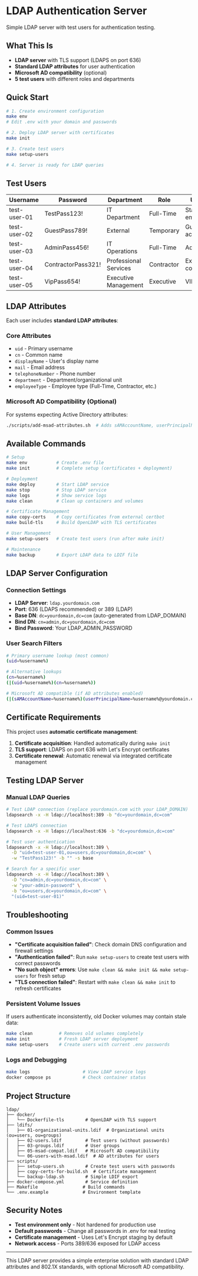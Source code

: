 # LDAP Authentication Server

Simple LDAP server with test users for authentication testing.

## What This Is

- **LDAP server** with TLS support (LDAPS on port 636)
- **Standard LDAP attributes** for user authentication
- **Microsoft AD compatibility** (optional)
- **5 test users** with different roles and departments

## Quick Start

```bash
# 1. Create environment configuration
make env
# Edit .env with your domain and passwords

# 2. Deploy LDAP server with certificates
make init

# 3. Create test users
make setup-users

# 4. Server is ready for LDAP queries
```

## Test Users

| Username | Password | Department | Role | Use Case |
|----------|----------|------------|------|----------|
| test-user-01 | TestPass123! | IT Department | Full-Time | Standard employee |
| test-user-02 | GuestPass789! | External | Temporary | Guest access |
| test-user-03 | AdminPass456! | IT Operations | Full-Time | Administrator |
| test-user-04 | ContractorPass321! | Professional Services | Contractor | External contractor |
| test-user-05 | VipPass654! | Executive Management | Executive | VIP user |

## LDAP Attributes

Each user includes **standard LDAP attributes**:

### Core Attributes
- `uid` - Primary username
- `cn` - Common name  
- `displayName` - User's display name
- `mail` - Email address
- `telephoneNumber` - Phone number
- `department` - Department/organizational unit
- `employeeType` - Employee type (Full-Time, Contractor, etc.)

### Microsoft AD Compatibility (Optional)
For systems expecting Active Directory attributes:
```bash
./scripts/add-msad-attributes.sh  # Adds sAMAccountName, userPrincipalName
```

## Available Commands

```bash
# Setup
make env           # Create .env file
make init          # Complete setup (certificates + deployment)

# Deployment  
make deploy        # Start LDAP service
make stop          # Stop LDAP service
make logs          # Show service logs
make clean         # Clean up containers and volumes

# Certificate Management
make copy-certs    # Copy certificates from external certbot
make build-tls     # Build OpenLDAP with TLS certificates

# User Management  
make setup-users   # Create test users (run after make init)

# Maintenance
make backup        # Export LDAP data to LDIF file
```

## LDAP Server Configuration

### Connection Settings
- **LDAP Server**: `ldap.yourdomain.com`
- **Port**: 636 (LDAPS recommended) or 389 (LDAP)
- **Base DN**: `dc=yourdomain,dc=com` (auto-generated from LDAP_DOMAIN)
- **Bind DN**: `cn=admin,dc=yourdomain,dc=com`
- **Bind Password**: Your LDAP_ADMIN_PASSWORD

### User Search Filters
```bash
# Primary username lookup (most common)
(uid=%username%)

# Alternative lookups
(cn=%username%)
(|(uid=%username%)(cn=%username%))

# Microsoft AD compatible (if AD attributes enabled)
(|(sAMAccountName=%username%)(userPrincipalName=%username%@yourdomain.com))
```

## Certificate Requirements

This project uses **automatic certificate management**:

1. **Certificate acquisition**: Handled automatically during `make init`
2. **TLS support**: LDAPS on port 636 with Let's Encrypt certificates
3. **Certificate renewal**: Automatic renewal via integrated certificate management

## Testing LDAP Server

### Manual LDAP Queries
```bash
# Test LDAP connection (replace yourdomain.com with your LDAP_DOMAIN)
ldapsearch -x -H ldap://localhost:389 -b "dc=yourdomain,dc=com"

# Test LDAPS connection  
ldapsearch -x -H ldaps://localhost:636 -b "dc=yourdomain,dc=com"

# Test user authentication
ldapsearch -x -H ldap://localhost:389 \
  -D "uid=test-user-01,ou=users,dc=yourdomain,dc=com" \
  -w "TestPass123!" -b "" -s base

# Search for a specific user
ldapsearch -x -H ldap://localhost:389 \
  -D "cn=admin,dc=yourdomain,dc=com" \
  -w "your-admin-password" \
  -b "ou=users,dc=yourdomain,dc=com" \
  "(uid=test-user-01)"
```

## Troubleshooting

### Common Issues
- **"Certificate acquisition failed"**: Check domain DNS configuration and firewall settings
- **"Authentication failed"**: Run `make setup-users` to create test users with correct passwords
- **"No such object" errors**: Use `make clean && make init && make setup-users` for fresh setup
- **"TLS connection failed"**: Restart with `make clean && make init` to refresh certificates

### Persistent Volume Issues
If users authenticate inconsistently, old Docker volumes may contain stale data:
```bash
make clean          # Removes old volumes completely
make init           # Fresh LDAP server deployment  
make setup-users    # Create users with current .env passwords
```

### Logs and Debugging
```bash
make logs                    # View LDAP service logs
docker compose ps            # Check container status
```

## Project Structure

```
ldap/
├── docker/
│   └── Dockerfile-tls        # OpenLDAP with TLS support
├── ldifs/
│   ├── 01-organizational-units.ldif  # Organizational units (ou=users, ou=groups)
│   ├── 02-users.ldif         # Test users (without passwords)
│   ├── 03-groups.ldif        # User groups
│   ├── 05-msad-compat.ldif   # Microsoft AD compatibility
│   └── 06-users-with-msad.ldif  # AD attributes for users
├── scripts/
│   ├── setup-users.sh        # Create test users with passwords
│   ├── copy-certs-for-build.sh  # Certificate management
│   └── backup-ldap.sh        # Simple LDIF export
├── docker-compose.yml        # Service definition
├── Makefile                 # Build commands
└── .env.example             # Environment template
```

## Security Notes

- **Test environment only** - Not hardened for production use
- **Default passwords** - Change all passwords in .env for real testing
- **Certificate management** - Uses Let's Encrypt staging by default
- **Network access** - Ports 389/636 exposed for LDAP access

---

This LDAP server provides a simple enterprise solution with standard LDAP attributes and 802.1X standards, with optional Microsoft AD compatibility.